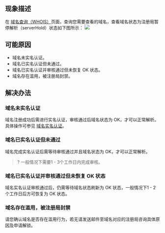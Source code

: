 ## 现象描述
在 [域名查询（WHOIS）](https://whois.cloud.tencent.com/)页面，查询您需要查看的域名，查看域名状态为注册局暂停解析（serverHold）状态如下图所示：
![](https://qcloudimg.tencent-cloud.cn/raw/6422a1e9e41224b41dbf11927d03f250.png)

## 可能原因
- 域名未实名认证。
- 域名已实名认证但未通过。
- 域名已实名认证并审核通过但未恢复 OK 状态。
- 域名存在滥用，被注册局封禁。

## 解决办法
### 域名未实名认证
域名注册成功后需进行实名认证，审核通过后域名状态为 OK，才可以正常解析。具体操作可参见 [域名实名认证](https://cloud.tencent.com/document/product/242/6707)。

### 域名已实名认证但未通过
域名完成实名认证后需等待审核通过并且域名状态为 OK，才可以正常解析。
>? 一般情况下需要1 - 3个工作日内完成审核。

### 域名已实名认证并审核通过但未恢复 OK 状态
域名实名认证审核通过后，仍需等待域名状态刷新为 OK 状态，一般情况下1 - 2个工作日后方可恢复为 OK 状态。

### 域名存在滥用，被注册局封禁
请您确认域名是否存在滥用行为，若无请发送邮件至域名对应的注册局咨询具体原因及申请解锁。
